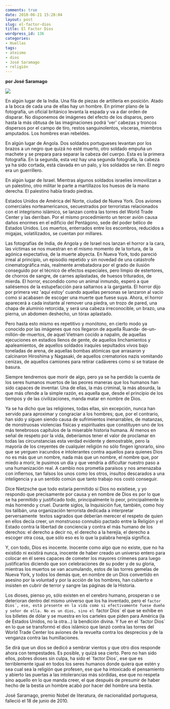```yaml
---
comments: true
date: 2010-06-21 15:28:04
layout: post
slug: el-factor-dios
title: El Factor Dios
wordpress_id: 136
categories:
- Huellas
tags:
- ateismo
- dios
- José Saramago
- religión
---
```


**por José Saramago**


![](http://www.akarru.org/blog/wp-content/uploads/2010/06/saramago_jose-280x300.jpg)

En algún lugar de la India. Una fila de piezas de artillería en posición. Atado a la boca de cada una de ellas hay un hombre. En primer plano de la fotografía, un oficial británico levanta la espada y va a dar orden de disparar. No disponemos de imágenes del efecto de los disparos, pero hasta la más obtusa de las imaginaciones podrá 'ver' cabezas y troncos dispersos por el campo de tiro, restos sanguinolentos, vísceras, miembros amputados. Los hombres eran rebeldes.

En algún lugar de Angola. Dos soldados portugueses levantan por los brazos a un negro que quizá no esté muerto, otro soldado empuña un machete y se prepara para separar la cabeza del cuerpo. Esta es la primera fotografía. En la segunda, esta vez hay una segunda fotografía, la cabeza ya ha sido cortada, está clavada en un palo, y los soldados se ríen. El negro era un guerrillero.

En algún lugar de Israel. Mientras algunos soldados israelíes inmovilizan a un palestino, otro militar le parte a martillazos los huesos de la mano derecha. El palestino había tirado piedras.

Estados Unidos de América del Norte, ciudad de Nueva York. Dos aviones comerciales norteamericanos, secuestrados por terroristas relacionados con el integrismo islámico, se lanzan contra las torres del World Trade Center y las derriban. Por el mismo procedimiento un tercer avión causa daños enormes en el edificio del Pentágono, sede del poder bélico de Estados Unidos. Los muertos, enterrados entre los escombros, reducidos a migajas, volatilizados, se cuentan por millares.

Las fotografías de India, de Angola y de Israel nos lanzan el horror a la cara, las víctimas se nos muestran en el mismo momento de la tortura, de la agónica expectativa, de la muerte abyecta. En Nueva York, todo pareció irreal al principio, un episodio repetido y sin novedad de una catástrofe cinematográfica más, realmente arrebatadora por el grado de ilusión conseguido por el técnico de efectos especiales, pero limpio de estertores, de chorros de sangre, de carnes aplastadas, de huesos triturados, de mierda. El horror, escondido como un animal inmundo, esperó a que saliésemos de la estupefacción para saltarnos a la garganta. El horror dijo por primera vez 'aquí estoy' cuando aquellas personas se lanzaron al vacío como si acabasen de escoger una muerte que fuese suya. Ahora, el horror aparecerá a cada instante al remover una piedra, un trozo de pared, una chapa de aluminio retorcida, y será una cabeza irreconocible, un brazo, una pierna, un abdomen deshecho, un tórax aplastado.

Pero hasta esto mismo es repetitivo y monótono, en cierto modo ya conocido por las imágenes que nos llegaron de aquella Ruanda- de-un-millón-de-muertos, de aquel Vietnam cocido a napalm, de aquellas ejecuciones en estadios llenos de gente, de aquellos linchamientos y apaleamientos, de aquellos soldados iraquíes sepultados vivos bajo toneladas de arena, de aquellas bombas atómicas que arrasaron y calcinaron Hiroshima y Nagasaki, de aquellos crematorios nazis vomitando cenizas, de aquellos camiones para retirar cadáveres como si se tratase de basura.

Siempre tendremos que morir de algo, pero ya se ha perdido la cuenta de los seres humanos muertos de las peores maneras que los humanos han sido capaces de inventar. Una de ellas, la más criminal, la más absurda, la que más ofende a la simple razón, es aquella que, desde el principio de los tiempos y de las civilizaciones, manda matar en nombre de Dios.

Ya se ha dicho que las religiones, todas ellas, sin excepción, nunca han servido para aproximar y congraciar a los hombres; que, por el contrario, han sido y siguen siendo causa de sufrimientos inenarrables, de matanzas, de monstruosas violencias físicas y espirituales que constituyen uno de los más tenebrosos capítulos de la miserable historia humana. Al menos en señal de respeto por la vida, deberíamos tener el valor de proclamar en todas las circunstancias esta verdad evidente y demostrable, pero la mayoría de los creyentes de cualquier religión no sólo fingen ignorarlo, sino que se yerguen iracundos e intolerantes contra aquellos para quienes Dios no es más que un nombre, nada más que un nombre, el nombre que, por miedo a morir, le pusimos un día y que vendría a dificultar nuestro paso a una humanización real. A cambio nos prometía paraísos y nos amenazaba con infiernos, tan falsos los unos como los otros, insultos descarados a una inteligencia y a un sentido común que tanto trabajo nos costó conseguir.

Dice Nietzsche que todo estaría permitido si Dios no existiese, y yo respondo que precisamente por causa y en nombre de Dios es por lo que se ha permitido y justificado todo, principalmente lo peor, principalmente lo más horrendo y cruel. Durante siglos, la Inquisición fue, también, como hoy los talibán, una organización terrorista dedicada a interpretar perversamente  textos sagrados que deberían merecer el respeto de quien en ellos decía creer, un monstruoso connubio pactado entre la Religión y el Estado contra la libertad de conciencia y contra el más humano de los derechos: el derecho a decir no, el derecho a la herejía, el derecho a escoger otra cosa, que sólo eso es lo que la palabra herejía significa.

Y, con todo, Dios es inocente. Inocente como algo que no existe, que no ha existido ni existirá nunca, inocente de haber creado un universo entero para colocar en él seres capaces de cometer los mayores crímenes para luego justificarlos diciendo que son celebraciones de su poder y de su gloria, mientras los muertos se van acumulando, estos de las torres gemelas de Nueva York, y todos los demás que, en nombre de un Dios convertido en asesino por la voluntad y por la acción de los hombres, han cubierto e insisten en cubrir de terror y sangre las páginas de la Historia.

Los dioses, pienso yo, sólo existen en el cerebro humano, prosperan o se deterioran dentro del mismo universo que los ha inventado, pero el `factor Dios´, ese, está presente en la vida como si efectivamente fuese dueño y señor de ella. No es un dios, sino el `factor Dios´ el que se exhibe en los billetes de dólar y se muestra en los carteles que piden para América (la de Estados Unidos, no la otra...) la bendición divina. Y fue en el `factor Dios´ en lo que se transformó el dios islámico que lanzó contra las torres del World Trade Center los aviones de la revuelta contra los desprecios y de la venganza contra las humillaciones.

Se dirá que un dios se dedicó a sembrar vientos y que otro dios responde ahora con tempestades. Es posible, y quizá sea cierto. Pero no han sido ellos, pobres dioses sin culpa, ha sido el `factor Dios´, ese que es terriblemente igual en todos los seres humanos donde quiera que estén y sea cual sea la religión que profesen, ese que ha intoxicado el pensamiento y abierto las puertas a las intolerancias más sórdidas, ese que no respeta sino aquello en lo que manda creer, el que después de presumir de haber hecho de la bestia un hombre acabó por hacer del hombre una bestia.


José Saramago, premio Nobel de literatura, de nacionalidad portuguesa, falleció el 18 de junio de 2010.

